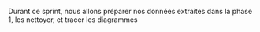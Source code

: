 Durant ce sprint, nous allons préparer nos données extraites dans la phase 1, les nettoyer, et tracer les diagrammes
